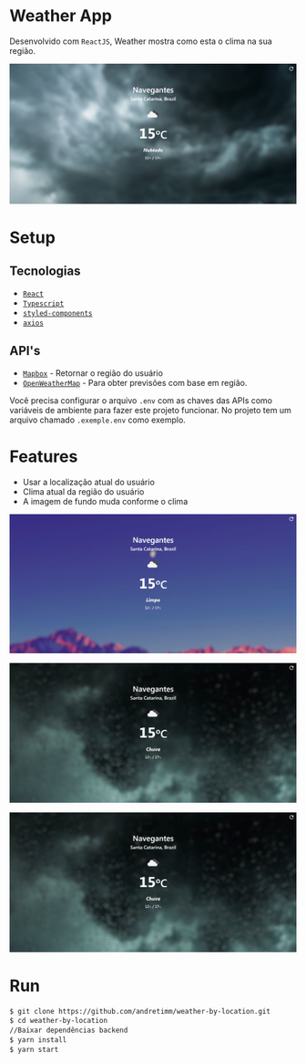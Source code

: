 # Weather App

Desenvolvido com `ReactJS`, Weather mostra como esta o clima na sua região.

![App](images/main.png?raw=true "App")

# Setup

## Tecnologias

* [`React`](https://github.com/facebook/react)
* [`Typescript`](https://www.typescriptlang.org/)
* [`styled-components`](https://github.com/styled-components/styled-components)
* [`axios`](https://axios-http.com/)
  
## API's

- [`Mapbox`](https://docs.mapbox.com/api/overview/) - Retornar o região do usuário
- [`OpenWeatherMap`](https://openweathermap.org/api) - Para obter previsões com base em região.

Você precisa configurar o arquivo `.env` com as chaves das APIs como variáveis de ambiente para fazer este projeto funcionar. No projeto tem um arquivo chamado `.exemple.env` como exemplo.

# Features

* Usar a localização atual do usuário
* Clima atual da região do usuário
* A imagem de fundo muda conforme o clima

<div align="center">

![App1](images/clear.png?raw=true "App")

![App2](images/drizzle.png?raw=true "App")

![App3](images/drizzle.png?raw=true "App")

</div>

# Run

```sh
$ git clone https://github.com/andretimm/weather-by-location.git
$ cd weather-by-location
//Baixar dependências backend
$ yarn install
$ yarn start
```
